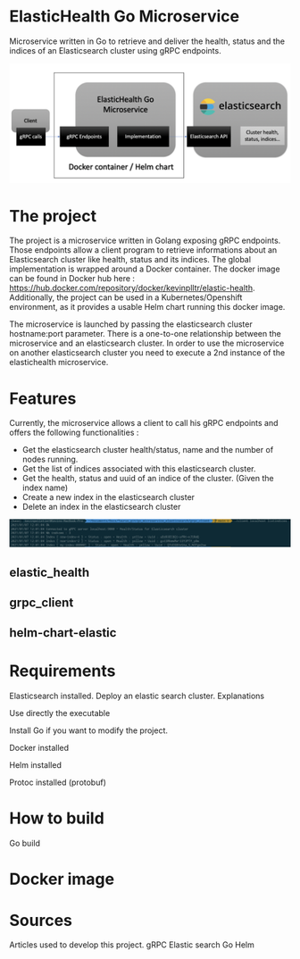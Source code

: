 # ElasticHealth Go Microservice

Microservice written in Go to retrieve and deliver the health, status and the indices of an Elasticsearch cluster using gRPC endpoints.

![alt text](https://github.com/pelletierkevin/go_microservice_elasticsearch/blob/main/elastichealth_schema.png?raw=true)

# The project

The project is a microservice written in Golang exposing gRPC endpoints. Those endpoints allow a client program to retrieve informations about an Elasticsearch cluster like health, status and its indices. The global implementation is wrapped around a Docker container. The docker image can be found in Docker hub here : https://hub.docker.com/repository/docker/kevinplltr/elastic-health. Additionally, the project can be used in a Kubernetes/Openshift environment, as it provides a usable Helm chart running this docker image. 

The microservice is launched by passing the elasticsearch cluster hostname:port parameter. There is a one-to-one relationship between the microservice and an elasticsearch cluster. In order to use the microservice on another elasticsearch cluster you need to execute a 2nd instance of the elastichealth microservice.

# Features

Currently, the microservice allows a client to call his gRPC endpoints and offers the following functionalities : 

- Get the elasticsearch cluster health/status, name and the number of nodes running.
- Get the list of indices associated with this elasticsearch cluster.
- Get the health, status and uuid of an indice of the cluster. (Given the index name)
- Create a new index in the elasticsearch cluster
- Delete an index in the elasticsearch cluster

![Client example caption="Example of client calling the elastichealth gRPC microservice to get the cluster status"](https://github.com/pelletierkevin/go_microservice_elasticsearch/blob/main/client_example1.png?raw=true)


## elastic_health

## grpc_client

## helm-chart-elastic

# Requirements
Elasticsearch installed. Deploy an elastic search cluster. Explanations

Use directly the executable

Install Go if you want to modify the project. 

Docker installed

Helm installed

Protoc installed (protobuf)

 # How to build
Go build


# Docker image 



# Sources
Articles used to develop this project. 
gRPC
Elastic search
Go
Helm
